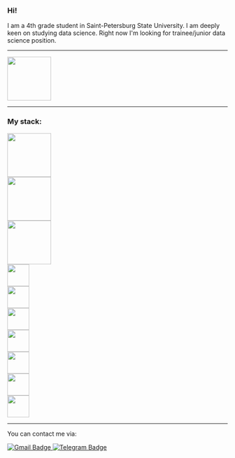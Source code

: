### Hi! 
I am a 4th grade student in Saint-Petersburg State University. I am deeply keen on studying data science. Right now I'm looking for trainee/junior data science position.

---

<div id="header" align="left">
  <img src="https://media.giphy.com/media/G1ifnX4d5tYFACktp9/giphy.gif" width="100"/>
</div>

---

### My stack:


<div id="header" align="left">
  <img src="https://store-images.s-microsoft.com/image/apps.37972.13510798882847238.aaaa73f1-0fc5-480b-8619-538d563b087a.494567bd-9177-4350-b15c-f9b823cb508c?mode=scale&q=90&h=300&w=300" width="100"/>
</div>
<div id="header" align="left">
  <img src="https://www.ovhcloud.com/sites/default/files/styles/text_media_horizontal/public/2021-09/ECX-1909_Hero_PostgreSQL_600x400%402x.png" width="100"/>
</div>
<div id="header" align="left">
  <img src="https://upload.wikimedia.org/wikipedia/commons/thumb/1/1b/R_logo.svg/1200px-R_logo.svg.png" width="100"/>
</div>
<div id="header" align="left">
  <img src="https://upload.wikimedia.org/wikipedia/commons/thumb/e/ed/Pandas_logo.svg/1200px-Pandas_logo.svg.png" width="50"/>
</div>
<div id="header" align="left">
  <img src="https://miro.medium.com/max/765/1*cyXCE-JcBelTyrK-58w6_Q.png" width="50"/>
</div>
<div id="header" align="left">
  <img src="https://keras.io/img/logo.png" width="50"/>
</div>
<div id="header" align="left">
  <img src="https://matplotlib.org/3.1.1/_static/logo2_compressed.svg" width="50"/>
</div>
<div id="header" align="left">
  <img src="https://user-images.githubusercontent.com/315810/92254613-279c8000-ee9f-11ea-9b73-5622a7d95f3f.png" width="50"/>
</div>
<div id="header" align="left">
  <img src="https://datafolkz.co.in/wp-content/uploads/2021/02/python_nltk.png" width="50"/>
</div>
<div id="header" align="left">
  <img src="https://upload.wikimedia.org/wikipedia/commons/thumb/0/05/Scikit_learn_logo_small.svg/1200px-Scikit_learn_logo_small.svg.png
" width="50"/>
</div>


---





You can contact me via:

<div id="badges">
  <a href="mailto:abidueva.sarana02@gmail.com">
    <img src="https://img.shields.io/badge/Gmail-red?logo=Gmail&logoColor=white&style=for-the-badge" alt="Gmail Badge"/>
  </a>
  <a href="https://t.me/sarana_a">
    <img src="https://img.shields.io/badge/Telegram-blue?logo=Telegram&logoColor=blue&style=for-the-badge" alt="Telegram Badge"/>
  </a>
</div>

<!--
**SaranaAbidueva/SaranaAbidueva** is a ✨ _special_ ✨ repository because its `README.md` (this file) appears on your GitHub profile.

Here are some ideas to get you started:

- 🔭 I’m currently working on ...
- 🌱 I’m currently learning ...
- 👯 I’m looking to collaborate on ...
- 🤔 I’m looking for help with ...
- 💬 Ask me about ...
- 📫 How to reach me: ...
- 😄 Pronouns: ...
- ⚡ Fun fact: ...
-->
